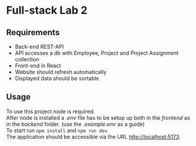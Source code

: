 # Full-stack Lab 2
## Requirements
- Back-end REST-API
- API accesses a db with Employee, Project and Project Assignment collection
- Front-end in React
- Website should refresh automatically
- Displayed data should be sortable

## Usage
To use this project node is required.   
After node is installed a *.env* file has to be setup up both in the *frontend* as in the *backend* folder. (use the *.example.env* as a guide)   
To start run ```npm install``` and ```npm run dev```.   
The application should be accessible via the URL [http://localhost:5173](http://localhost:5173).

